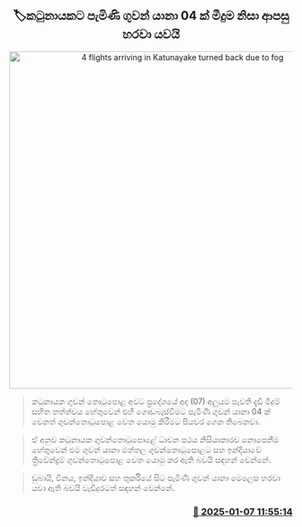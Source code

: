 <p align='center'><b><h2 align='center' title='4 flights arriving in Katunayake turned back due to fog'>🏷කටුනායකට පැමිණි ගුවන් යානා 04 ක් මීදුම නිසා ආපසු හරවා යවයි</h2></b></p>
<p align='center'><img src='https://helakuru.sgp1.cdn.digitaloceanspaces.com/esana/images/lib/airport-2-archived.jpg' width='600' alt='4 flights arriving in Katunayake turned back due to fog'></p>

> කටුනායක ගුවන් තොටුපොළ අවට ප්‍රදේශයේ අද (07) අලුයම පැවති දැඩි මීදුම් සහිත තත්ත්වය හේතුවෙන් එහි ගොඩබැස්වීමට පැමිණි ගුවන් යානා 04 ක් වෙනත් ගුවන්තොටුපොළ වෙත යොමු කිරීමට පියවර ගෙන තිබෙනවා.

> ඒ අනුව කටුනායක ගුවන්තොටුපොළේ ධාවන පථය නිසියාකාරව නොපෙනීම හේතුවෙන් එම ගුවන් යානා මත්තල ගුවන්තොටුපොළට සහ ඉන්දියාවේ ත්‍රිවේන්ද්‍රම් ගුවන්තොටුපොළ වෙත යොමු කර ඇති බවයි සඳහන් වෙන්නේ.

> ඩුබායි, චීනය, ඉන්දියාව සහ තුර්කියේ සිට පැමිණි ගුවන් යානා මෙලෙස හරවා යවා ඇති බවයි වැඩිදුරටත් සඳහන් වෙන්නේ. 



<h3 align='right'><a href='https://www.helakuru.lk/esana/p/106387/'>📅 2025-01-07 11:55:14</a></h3>
